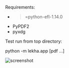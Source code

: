 Requirements:

  - >=python-efl-1.14.0
  - PyPDF2
  - pyxdg

Test run from top directory:

  python -m lekha.app [pdf ...]


![screenshot](https://www.enlightenment.org/ss/e-55107cddb2ba83.22412110.jpg "Screenshot")
